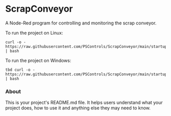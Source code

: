 ScrapConveyor
=============

A Node-Red program for controlling and monitoring the scrap conveyor.

To run the project on Linux: 
```
curl -o - https://raw.githubusercontent.com/PSControls/ScrapConveyor/main/startup.sh | bash
```

To run the project on Windows:
```
tbd curl -o - https://raw.githubusercontent.com/PSControls/ScrapConveyor/main/startup.sh | bash
```

### About

This is your project's README.md file. It helps users understand what your
project does, how to use it and anything else they may need to know.

